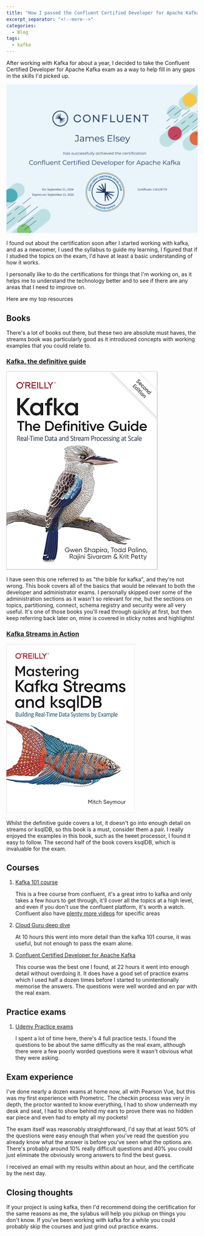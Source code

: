 ```yaml
---
title: "How I passed the Confluent Certified Developer for Apache Kafka"
excerpt_separator: "<!--more-->"
categories:
  - Blog
tags:
  - kafka
---
```

After working with Kafka for about a year, I decided to take the Confluent Certified Developer for Apache Kafka exam as a way to help fill in any gaps in the skills I'd picked up. 

![](../assets/post_images/2024/ccdak.png)

I found out about the certification soon after I started working with kafka, and as a newcomer, I used the syllabus to guide my learning, I figured that if I studied the topics on the exam, I'd have at least a basic understanding of how it works.

I personally like to do the certifications for things that I'm working on, as it helps me to understand the technology better and to see if there are any areas that I need to improve on.

Here are my top resources

## Books
There's a lot of books out there, but these two are absolute must haves, the streams book was particularly good as it introduced concepts with working examples that you could relate to.

### [Kafka, the definitive guide](https://amzn.asia/d/6o9MbCz)
![](../assets/post_images/2024/kafkadefinitiveguide.jpg) 

I have seen this one referred to as "the bible for kafka", and they're not wrong. This book covers all of the basics that would be relevant to both the developer and administrator exams. I personally skipped over some of the administration sections as it wasn't so relevant for me, but the sections on topics, partitioning, connect, schema registry and security were all very useful. It's one of those books you'll read through quickly at first, but then keep referring back later on, mine is covered in sticky notes and highlights!

### [Kafka Streams in Action](https://amzn.asia/d/bZbwEBx)
![](../assets/post_images/2024/kafkastreamsbook.jpg) 

Whilst the definitive guide covers a lot, it doesn't go into enough detail on streams or ksqlDB, so this book is a must, consider them a pair. I really enjoyed the examples in this book, such as the tweet processor, I found it easy to follow. The second half of the book covers ksqlDB, which is invaluable for the exam.

## Courses
1. [Kafka 101 course](https://developer.confluent.io/courses/apache-kafka/events/)

   This is a free course from confluent, it's a great intro to kafka and only takes a few hours to get through, it'll cover all the topics at a high level, and even if you don't use the confluent platform, it's worth a watch. Confluent also have [plenty more videos](https://developer.confluent.io/courses/?course=for-developers#fundamentals) for specific areas  
2. [Cloud Guru deep dive](https://www.pluralsight.com/cloud-guru/courses/apache-kafka-deep-dive)
   
   At 10 hours this went into more detail than the kafka 101 course, it was useful, but not enough to pass the exam alone.
3. [Confluent Certified Developer for Apache Kafka](https://www.pluralsight.com/cloud-guru/courses/confluent-certified-developer-for-apache-kafka-ccdak)

   This course was the best one I found, at 22 hours it went into enough detail without overdoing it. It does have a good set of practice exams which I used half a dozen times before I started to unintentionally memorise the answers. The questions were well worded and en par with the real exam.

## Practice exams
1. [Udemy Practice exams](https://www.udemy.com/course/confluent-certified-apache-kafka-developer-practice-exams)

   I spent a lot of time here, there's 4 full practice tests. I found the questions to be about the same difficulty as the real exam, although there were a few poorly worded questions were it wasn't obvious what they were asking.

## Exam experience
I've done nearly a dozen exams at home now, all with Pearson Vue, but this was my first experience with Prometric. The checkin process was very in depth, the proctor wanted to know everything, I had to show underneath my desk and seat, I had to show behind my ears to prove there was no hidden ear piece and even had to empty all my pockets!

The exam itself was reasonably straightforward, I'd say that at least 50% of the questions were easy enough that when you've read the question you already know what the answer is before you've seen what the options are. There's probably around 10% really difficult questions and 40% you could just eliminate the obviously wrong answers to find the best guess.

I received an email with my results within about an hour, and the certificate by the next day.

## Closing thoughts
If your project is using kafka, then I'd recommend doing the certification for the same reasons as me, the sylabus will help you pickup on things you don't know. If you've been working with kafka for a while you could probably skip the courses and just grind out practice exams.